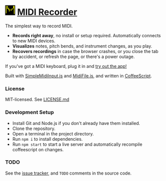 # ![](public/favicon-32x32.png) [MIDI Recorder][app]

The simplest way to record MIDI.

- **Records right away**, no install or setup required. Automatically connects to new MIDI devices.
- **Visualizes** notes, pitch bends, and instrument changes, as you play.
- **Recovers recordings** in case the browser crashes, or you close the tab by accident, or refresh the page, or there's a power outage.

If you've got a MIDI keyboard, plug it in and [try out the app!][app]

Built with [SimpleMidiInput.js](https://github.com/kchapelier/SimpleMidiInput.js) and [MidiFile.js](https://github.com/nfroidure/midifile), and written in [CoffeeScript](https://coffeescript.org/).


### License

MIT-licensed. See [LICENSE.md](LICENSE.md)

### Development Setup

- Install Git and Node.js if you don't already have them installed.
- Clone the repository.
- Open a terminal in the project directory.
- Run `npm i` to install dependencies.
- Run `npm start` to start a live server and automatically recompile coffeescript on changes.

### TODO

See the [issue tracker](https://github.com/1j01/midi-recorder/issues), and `TODO` comments in the source code.

[app]: https://midi-recorder.web.app/
